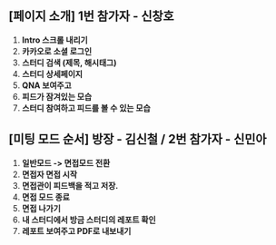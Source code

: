 ## [페이지 소개] 1번 참가자 - 신창호

1. **Intro 스크롤 내리기**
2. **카카오로 소셜 로그인**
3. **스터디 검색 (제목, 해시태그)**
4. **스터디 상세페이지**
5. **QNA 보여주고**
6. **피드가 잠겨있는 모습**
7. **스터디 참여하고 피드를 볼 수 있는 모습**

## [미팅 모드 순서] 방장 - 김신철 / 2번 참가자 - 신민아

1. **일반모드 -> 면접모드 전환**
2. **면접자 면접 시작**
3. **면접관이 피드백을 적고 저장.**
4. **면접 모드 종료**
5. **면접 나가기**
6. **내 스터디에서 방금 스터디의 레포트 확인**
7. **레포트 보여주고 PDF로 내보내기**